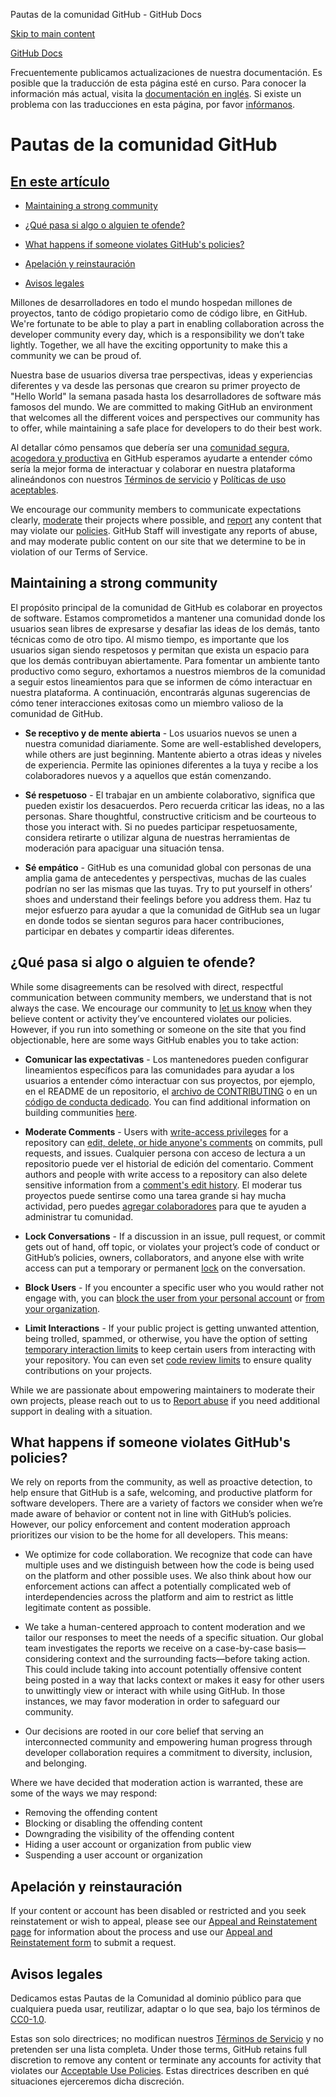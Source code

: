 Pautas de la comunidad GitHub - GitHub Docs

[Skip to main content](#main-content)

[](/es)[GitHub Docs](/es)

Frecuentemente publicamos actualizaciones de nuestra documentación. Es posible que la traducción de esta página esté en curso. Para conocer la información más actual, visita la [documentación en inglés](/en). Si existe un problema con las traducciones en esta página, por favor [infórmanos](https://github.com/contact?form[subject]=translation%20issue%20on%20docs.github.com&form[comments]=).

Pautas de la comunidad GitHub
==========

[En este artículo](/site-policy/github-terms/github-community-guidelines#in-this-article)
----------

* [Maintaining a strong community](#maintaining-a-strong-community)

* [¿Qué pasa si algo o alguien te ofende?](#what-if-something-or-someone-offends-you)

* [What happens if someone violates GitHub's policies?](#)

* [Apelación y reinstauración](#appeal-and-reinstatement)

* [Avisos legales](#legal-notices)

Millones de desarrolladores en todo el mundo hospedan millones de proyectos, tanto de código propietario como de código libre, en GitHub. We're fortunate to be able to play a part in enabling collaboration across the developer community every day, which is a responsibility we don’t take lightly. Together, we all have the exciting opportunity to make this a community we can be proud of.

Nuestra base de usuarios diversa trae perspectivas, ideas y experiencias diferentes y va desde las personas que crearon su primer proyecto de "Hello World" la semana pasada hasta los desarrolladores de software más famosos del mundo. We are committed to making GitHub an environment that welcomes all the different voices and perspectives our community has to offer, while maintaining a safe place for developers to do their best work.

Al detallar cómo pensamos que debería ser una [comunidad segura, acogedora y productiva](https://opensource.guide/building-community/) en GitHub esperamos ayudarte a entender cómo sería la mejor forma de interactuar y colaborar en nuestra plataforma alineándonos con nuestros [Términos de servicio](/es/github/site-policy/github-terms-of-service) y [Políticas de uso aceptables](/es/github/site-policy/github-acceptable-use-policies).

We encourage our community members to communicate expectations clearly, [moderate](#what-if-something-or-someone-offends-you) their projects where possible, and [report](https://github.com/contact/report-abuse) any content that may violate our [policies](/es/github/site-policy/github-terms-of-service). GitHub Staff will investigate any reports of abuse, and may moderate public content on our site that we determine to be in violation of our Terms of Service.

[](#maintaining-a-strong-community)Maintaining a strong community
----------

El propósito principal de la comunidad de GitHub es colaborar en proyectos de software. Estamos comprometidos a mantener una comunidad donde los usuarios sean libres de expresarse y desafiar las ideas de los demás, tanto técnicas como de otro tipo. Al mismo tiempo, es importante que los usuarios sigan siendo respetosos y permitan que exista un espacio para que los demás contribuyan abiertamente. Para fomentar un ambiente tanto productivo como seguro, exhortamos a nuestros miembros de la comunidad a seguir estos lineamientos para que se informen de cómo interactuar en nuestra plataforma. A continuación, encontrarás algunas sugerencias de cómo tener interacciones exitosas como un miembro valioso de la comunidad de GitHub.

* **Se receptivo y de mente abierta** - Los usuarios nuevos se unen a nuestra comunidad diariamente. Some are well-established developers, while others are just beginning. Mantente abierto a otras ideas y niveles de experiencia. Permite las opiniones diferentes a la tuya y recibe a los colaboradores nuevos y a aquellos que están comenzando.

* **Sé respetuoso** - El trabajar en un ambiente colaborativo, significa que pueden existir los desacuerdos. Pero recuerda criticar las ideas, no a las personas. Share thoughtful, constructive criticism and be courteous to those you interact with. Si no puedes participar respetuosamente, considera retirarte o utilizar alguna de nuestras herramientas de moderación para apaciguar una situación tensa.

* **Sé empático** - GitHub es una comunidad global con personas de una amplia gama de antecedentes y perspectivas, muchas de las cuales podrían no ser las mismas que las tuyas. Try to put yourself in others’ shoes and understand their feelings before you address them. Haz tu mejor esfuerzo para ayudar a que la comunidad de GitHub sea un lugar en donde todos se sientan seguros para hacer contribuciones, participar en debates y compartir ideas diferentes.

[](#what-if-something-or-someone-offends-you)¿Qué pasa si algo o alguien te ofende?
----------

While some disagreements can be resolved with direct, respectful communication between community members, we understand that is not always the case. We encourage our community to [let us know](https://support.github.com/contact/report-abuse?category=report-abuse&report=other&report_type=unspecified) when they believe content or activity they’ve encountered violates our policies. However, if you run into something or someone on the site that you find objectionable, here are some ways GitHub enables you to take action:

* **Comunicar las expectativas** - Los mantenedores pueden configurar lineamientos específicos para las comunidades para ayudar a los usuarios a entender cómo interactuar con sus proyectos, por ejemplo, en el README de un repositorio, el [archivo de CONTRIBUTING](/es/articles/setting-guidelines-for-repository-contributors) o en un [código de conducta dedicado](/es/articles/adding-a-code-of-conduct-to-your-project). You can find additional information on building communities [here](/es/communities).

* **Moderate Comments** - Users with [write-access privileges](/es/articles/repository-permission-levels-for-an-organization) for a repository can [edit, delete, or hide anyone's comments](/es/communities/moderating-comments-and-conversations/managing-disruptive-comments) on commits, pull requests, and issues. Cualquier persona con acceso de lectura a un repositorio puede ver el historial de edición del comentario. Comment authors and people with write access to a repository can also delete sensitive information from a [comment's edit history](/es/communities/moderating-comments-and-conversations/tracking-changes-in-a-comment). El moderar tus proyectos puede sentirse como una tarea grande si hay mucha actividad, pero puedes [agregar colaboradores](/es/account-and-profile/setting-up-and-managing-your-github-user-account/managing-user-account-settings/permission-levels-for-a-user-account-repository#collaborator-access-for-a-repository-owned-by-a-personal-account) para que te ayuden a administrar tu comunidad.

* **Lock Conversations** - If a discussion in an issue, pull request, or commit gets out of hand, off topic, or violates your project’s code of conduct or GitHub’s policies, owners, collaborators, and anyone else with write access can put a temporary or permanent [lock](/es/articles/locking-conversations) on the conversation.

* **Block Users** - If you encounter a specific user who you would rather not engage with, you can [block the user from your personal account](/es/articles/blocking-a-user-from-your-personal-account) or [from your organization](/es/articles/blocking-a-user-from-your-organization).

* **Limit Interactions** - If your public project is getting unwanted attention, being trolled, spammed, or otherwise, you have the option of setting [temporary interaction limits](/es/communities/moderating-comments-and-conversations/limiting-interactions-in-your-repository) to keep certain users from interacting with your repository. You can even set [code review limits](https://github.blog/2021-11-01-github-keeps-getting-better-for-open-source-maintainers/#preventing-drive-by-pull-request-approvals-and-requested-changes) to ensure quality contributions on your projects.

While we are passionate about empowering maintainers to moderate their own projects, please reach out to us to [Report abuse](https://github.com/contact/report-abuse) if you need additional support in dealing with a situation.

[](#)What happens if someone violates GitHub's policies?
----------

We rely on reports from the community, as well as proactive detection, to help ensure that GitHub is a safe, welcoming, and productive platform for software developers. There are a variety of factors we consider when we’re made aware of behavior or content not in line with GitHub’s policies. However, our policy enforcement and content moderation approach prioritizes our vision to be the home for all developers. This means:

* We optimize for code collaboration. We recognize that code can have multiple uses and we distinguish between how the code is being used on the platform and other possible uses. We also think about how our enforcement actions can affect a potentially complicated web of interdependencies across the platform and aim to restrict as little legitimate content as possible.

* We take a human-centered approach to content moderation and we tailor our responses to meet the needs of a specific situation. Our global team investigates the reports we receive on a case-by-case basis—considering context and the surrounding facts—before taking action. This could include taking into account potentially offensive content being posted in a way that lacks context or makes it easy for other users to unwittingly view or interact with while using GitHub. In those instances, we may favor moderation in order to safeguard our community.

* Our decisions are rooted in our core belief that serving an interconnected community and empowering human progress through developer collaboration requires a commitment to diversity, inclusion, and belonging.

Where we have decided that moderation action is warranted, these are some of the ways we may respond:

* Removing the offending content
* Blocking or disabling the offending content
* Downgrading the visibility of the offending content
* Hiding a user account or organization from public view
* Suspending a user account or organization

[](#appeal-and-reinstatement)Apelación y reinstauración
----------

If your content or account has been disabled or restricted and you seek reinstatement or wish to appeal, please see our [Appeal and Reinstatement page](/es/site-policy/acceptable-use-policies/github-appeal-and-reinstatement) for information about the process and use our [Appeal and Reinstatement form](https://support.github.com/contact/reinstatement) to submit a request.

[](#legal-notices)Avisos legales
----------

Dedicamos estas Pautas de la Comunidad al dominio público para que cualquiera pueda usar, reutilizar, adaptar o lo que sea, bajo los términos de [CC0-1.0](https://creativecommons.org/publicdomain/zero/1.0/).

Estas son solo directrices; no modifican nuestros [Términos de Servicio](/es/articles/github-terms-of-service) y no pretenden ser una lista completa. Under those terms, GitHub retains full discretion to remove any content or terminate any accounts for activity that violates our [Acceptable Use Policies](/es/articles/github-acceptable-use-policies). Estas directrices describen en qué situaciones ejerceremos dicha discreción.

